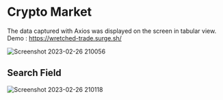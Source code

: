 <h1> Crypto Market </h1>

The data captured with Axios was displayed on the screen in tabular view.
Demo : https://wretched-trade.surge.sh/



![Screenshot 2023-02-26 210056](https://user-images.githubusercontent.com/95571155/221428382-2503430e-38b3-4360-ab83-d8f8401beae4.png)


<h2> Search Field </h2>


![Screenshot 2023-02-26 210118](https://user-images.githubusercontent.com/95571155/221428393-4dcd3da2-4028-4dfb-af32-1f7e48a5305f.png)
